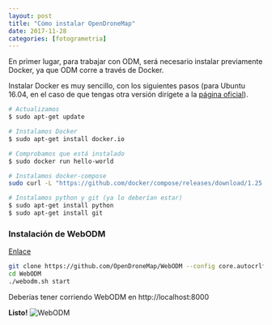 ```yaml
---
layout: post
title: "Cómo instalar OpenDroneMap"
date: 2017-11-28
categories: [fotogrametria]
---
```


En primer lugar, para trabajar con ODM, será necesario instalar previamente Docker,
ya que ODM corre a través de Docker.

Instalar Docker es muy sencillo, con los siguientes pasos (para Ubuntu 16.04, en el
caso de que tengas otra versión dirígete a la [página oficial](https://docs.docker.com/engine/installation/linux/docker-ee/ubuntu/)).

```bash
# Actualizamos
$ sudo apt-get update

# Instalamos Docker
$ sudo apt-get install docker.io

# Comprobamos que está instalado
$ sudo docker run hello-world

# Instalamos docker-compose
sudo curl -L "https://github.com/docker/compose/releases/download/1.25.5/docker-compose-$(uname -s)-$(uname -m)" -o /usr/local/bin/docker-compose

# Instalamos python y git (ya lo deberían estar)
$ sudo apt-get install python
$ sudo apt-get install git
```

### Instalación de  WebODM

[Enlace](https://github.com/OpenDroneMap/WebODM)

```bash
git clone https://github.com/OpenDroneMap/WebODM --config core.autocrlf=input --depth 1
cd WebODM
./webodm.sh start
```

Deberías tener corriendo WebODM en http://localhost:8000

**Listo!**
![WebODM](https://joancano.github.io/static/projects/imgPosts/ODM/odm.png)
